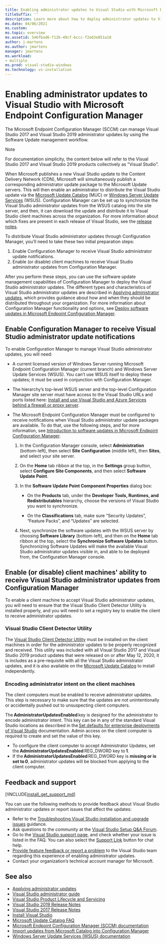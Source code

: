```yaml
---
title: Enabling administrator updates to Visual Studio with Microsoft Endpoint Configuration Manager
titleSuffix: ''
description: Learn more about how to deploy administrator updates to Visual Studio.
ms.date: 04/06/2021
ms.custom: 
ms.topic: overview
ms.assetid: 546fbad6-f12b-49cf-bccc-f2e63e051a18
author: j-martens
ms.author: jmartens
manager: jmartens
ms.workload:
- multiple
ms.prod: visual-studio-windows
ms.technology: vs-installation
---
```

# Enabling administrator updates to Visual Studio with Microsoft Endpoint Configuration Manager

The Microsoft Endpoint Configuration Manager (SCCM) can manage Visual Studio 2017 and Visual Studio 2019 administrator updates by using the Software Update management workflow.

> [!NOTE]
> For documentation simplicity, the content below will refer to the Visual Studio 2017 and Visual Studio 2019 products collectively as "Visual Studio".

When Microsoft publishes a new Visual Studio update to the Content Delivery Network (CDN), Microsoft will simultaneously publish a corresponding administrator update package to the Microsoft Update servers. This will then enable an administrator to distribute the Visual Studio update via the [Microsoft Update Catalog](https://www.catalog.update.microsoft.com/Home.aspx) (MUC) or [Windows Server Update Services](https://docs.microsoft.com/windows-server/administration/windows-server-update-services/get-started/windows-server-update-services-wsus) (WSUS). Configuration Manager can be set up to synchronize the Visual Studio administrator updates from the WSUS catalog into the site server, and then, it can download the update and distribute it to Visual Studio client machines across the organization. For more information about which fixes are present in each release of Visual Studio, see the [release notes](https://docs.microsoft.com/visualstudio/releases/2019/release-notes). 

To distribute Visual Studio administrator updates through Configuration Manager, you’ll need to take these two initial preparation steps: 
1. Enable Configuration Manager to receive Visual Studio administrator update notifications. 
2. Enable (or disable) client machines to receive Visual Studio administrator updates from Configuration Manager.

After you perform these steps, you can use the software update management capabilities of Configuration Manager to deploy the Visual Studio administrator updates. The different types and characteristics of Visual Studio administrator updates are described in [Applying administrator updates](../install/applying-administrator-updates.md), which provides guidance about how and when they should be distributed throughout your organization. For more information about Configuration Manager functionality and options, see [Deploy software updates in Microsoft Endpoint Configuration Manager](https://docs.microsoft.com/mem/configmgr/sum/deploy-use/deploy-software-updates). 

## Enable Configuration Manager to receive Visual Studio administrator update notifications 

To enable Configuration Manager to manage Visual Studio administrator updates, you will need: 

* A current licensed version of Windows Server running Microsoft Endpoint Configuration Manager (current branch) and Windows Server Update Services (WSUS). You can’t use WSUS itself to deploy these updates; it must be used in conjunction with Configuration Manager. 

* The hierarchy’s top-level WSUS server and the top-level Configuration Manager site server must have access to the Visual Studio URLs and ports listed here: [Install and use Visual Studio and Azure Services behind a firewall or proxy server](../install/install-and-use-visual-studio-behind-a-firewall-or-proxy-server.md).  

* The Microsoft Endpoint Configuration Manager must be configured to receive notifications when Visual Studio administrator update packages are available.  To do that, use the following steps, and for more information, see [Introduction to software updates in Microsoft Endpoint Configuration Manager](https://docs.microsoft.com/mem/configmgr/sum/understand/software-updates-introduction).

  1. In the Configuration Manager console, select **Administration** (bottom-left), then select **Site Configuration** (middle left), then **Sites**, and select your site server. 

  2. On the **Home** tab ribbon at the top, in the **Settings** group button, select **Configure Site Components**, and then select **Software Update Point**. 

  3. In the **Software Update Point Component Properties** dialog box: 

        * On the **Products** tab, under the **Developer Tools, Runtimes, and Redistributables** hierarchy, choose the versions of Visual Studio you want to synchronize.   

        * On the **Classifications** tab, make sure “Security Updates”, “Feature Packs”, and “Updates” are selected.   

  4. Next, synchronize the software updates with the WSUS server by choosing **Software Library** (bottom-left), and then on the **Home** tab ribbon at the top, select the **Synchronize Software Updates** button. Synchronizing Software Updates will make the available Visual Studio administrator updates visible in, and able to be deployed from, the Configuration Manager console.   

## Enable (or disable) client machines' ability to receive Visual Studio administrator updates from Configuration Manager

To enable a client machine to accept Visual Studio administrator updates, you will need to ensure that the Visual Studio Client Detector Utility is installed properly, and you will need to set a registry key to enable the client to receive administrator updates.  

### Visual Studio Client Detector Utility 

The [Visual Studio Client Detector Utility](https://support.microsoft.com/help/5001148) must be installed on the client machines in order for the administrator updates to be properly recognized and received. This utility was included with all Visual Studio 2017 and Visual Studio 2019 product updates that were released on or after May 12, 2020, it is includes as a pre-requisite with all the Visual Studio administrator updates, and it is also available on the [Microsoft Update Catalog](https://catalog.update.microsoft.com) to install independently. 

### Encoding administrator intent on the client machines 

The client computers must be enabled to receive administrator updates. This step is necessary to make sure that the updates are not unintentionally or accidentally pushed out to unsuspecting client computers. 

The **AdministratorUpdatesEnabled** key is designed for the administrator to encode administrator intent. This key can be in any of the standard Visual Studio locations as described in the [Set defaults for enterprise deployments of Visual Studio](https://docs.microsoft.com/visualstudio/install/set-defaults-for-enterprise-deployments) documentation. Admin access on the client computer is required to create and set the value of this key. 

* To configure the client computer to accept Administrator Updates, set the **AdministratorUpdatesEnabled** REG_DWORD key to **1**. 
* If the **AdministratorUpdatesEnabled** REG_DWORD key is **missing or is set to 0**, administrator updates will be blocked from applying to the client computer. 

## Feedback and support
[!INCLUDE[install_get_support_md](includes/install_get_support_md.md)]

You can use the following methods to provide feedback about Visual Studio administrator updates or report issues that affect the updates:
* Refer to the [Troubleshooting Visual Studio installation and upgrade issues](../install/troubleshooting-installation-issues.md) guidance.
* Ask questions to the community at the [Visual Studio Setup Q&A Forum](https://docs.microsoft.com/answers/topics/vs-setup.html).
* Go to the [Visual Studio support page](https://visualstudio.microsoft.com/vs/support/), and check whether your issue is listed in the FAQ.  You can also select the [Support Link](https://visualstudio.microsoft.com/vs/support/#talktous) button for chat help.
* [Provide feature feedback or report a problem](https://aka.ms/vs/wsus/feedback) to the Visual Studio team regarding this experience of enabling administrator updates.
* Contact your organization’s technical account manager for Microsoft.

## See also
* [Applying administrator updates](../install/applying-administrator-updates.md)
* [Visual Studio administrator guide](../install/visual-studio-administrator-guide.md)
* [Visual Studio Product Lifecycle and Servicing](https://docs.microsoft.com/visualstudio/productinfo/vs-servicing-vs)
* [Visual Studio 2019 Release Notes](https://docs.microsoft.com/visualstudio/releases/2019/release-notes)
* [Visual Studio 2017 Release Notes](https://docs.microsoft.com/visualstudio/releasenotes/vs2017-relnotes)
* [Install Visual Studio](../install/install-visual-studio.md)
* [Microsoft Update Catalog FAQ](https://www.catalog.update.microsoft.com/faq.aspx)
* [Microsoft Endpoint Configuration Manager (SCCM) documentation](https://docs.microsoft.com/mem/configmgr)
* [Import updates from Microsoft Catalog into Configuration Manager](https://docs.microsoft.com/mem/configmgr/sum/get-started/synchronize-software-updates#import-updates-from-the-microsoft-update-catalog)
* [Windows Server Update Services (WSUS) documentation](https://docs.microsoft.com/windows-server/administration/windows-server-update-services/get-started-windows-server-update-services-wsus)
